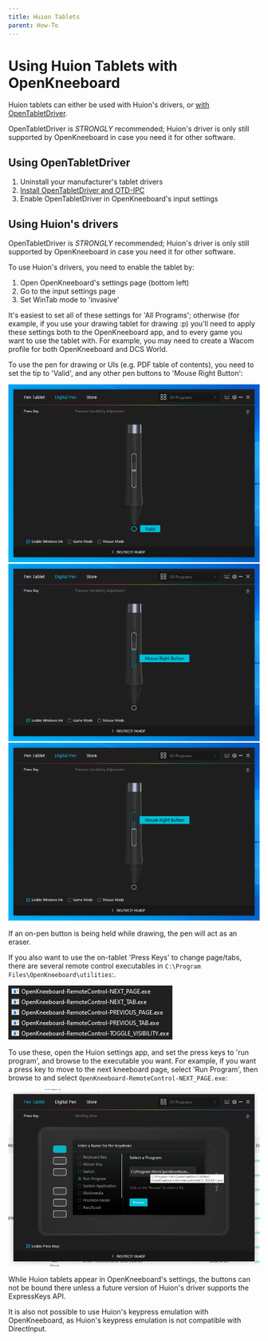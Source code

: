 ```yaml
---
title: Huion Tablets
parent: How-To
---
```


# Using Huion Tablets with OpenKneeboard

Huion tablets can either be used with Huion's drivers, or [with OpenTabletDriver](https://go.openkneeboard.com/otd-ipc).

OpenTabletDriver is *STRONGLY* recommended; Huion's driver is only still supported by OpenKneeboard in case you need it for other software.

## Using OpenTabletDriver

1. Uninstall your manufacturer's tablet drivers
2. [Install OpenTabletDriver and OTD-IPC](https://go.openkneeboard.com/otd-ipc)
3. Enable OpenTabletDriver in OpenKneeboard's input settings

## Using Huion's drivers

OpenTabletDriver is *STRONGLY* recommended; Huion's driver is only still supported by OpenKneeboard in case you need it for other software.

To use Huion's drivers, you need to enable the tablet by:

1. Open OpenKneeboard's settings page (bottom left)
2. Go to the input settings page
3. Set WinTab mode to 'invasive'

It's easiest to set all of these settings for 'All Programs'; otherwise (for example, if you use your drawing tablet for drawing :p) you'll need to apply these settings both to the OpenKneeboard app, and to every game you want to use the tablet with. For example, you may need to create a Wacom profile for both OpenKneeboard and DCS World.

To use the pen for drawing or UIs (e.g. PDF table of contents), you need to set the tip to 'Valid', and any other pen buttons to 'Mouse Right Button':

![tip 'valid'](../screenshots/huion-tip.png)
![first button as 'Mouse Right Button'](../screenshots/huion-button-1.png)
![second button as 'Mouse Right Button'](../screenshots/huion-button-2.png)

If an on-pen button is being held while drawing, the pen will act as an eraser.

If you also want to use the on-tablet 'Press Keys' to change page/tabs, there are several remote control executables in `C:\Program Files\OpenKneeboard\utilities`:.

![OpenKneeboard-Remote-PREVIOUS_PAGE.exe, -NEXT_PAGE.exe, -NEXT_TAB.exe, etc](../screenshots/remote-controls.png)

To use these, open the Huion settings app, and set the press keys to 'run program', and browse to the executable you want. For example, if you want a press key to move to the next kneeboard page, select 'Run Program', then browse to and select `OpenKneeboard-RemoteControl-NEXT_PAGE.exe`:

![screenshot of run program -> NEXT_PAGE.exe](../screenshots/huion-presskeys.png)

While Huion tablets appear in OpenKneeboard's settings, the buttons can not be bound there unless a future version of Huion's driver supports the ExpressKeys API.

It is also not possible to use Huion's keypress emulation with OpenKneeboard, as Huion's keypress emulation is not compatible with DirectInput.
